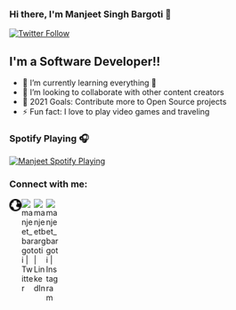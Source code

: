 ### Hi there, I'm Manjeet Singh Bargoti 👋

[![Twitter Follow](https://img.shields.io/twitter/follow/manjeet_bargoti?color=1DA1F2&logo=twitter&style=for-the-badge)](https://twitter.com/intent/follow?original_referer=https%3A%2F%2Fgithub.com%2Fmanjeet_bargoti&screen_name=manjeet_bargoti)

## I'm a Software Developer!!

- 🌱 I’m currently learning everything 🤣
- 👯 I’m looking to collaborate with other content creators
- 🥅 2021 Goals: Contribute more to Open Source projects
- ⚡ Fun fact: I love to play video games and traveling

### Spotify Playing 🎧

[<img src="https://now-playing-codestackr.vercel.app/api/spotify-playing" alt="Manjeet Spotify Playing" width="350" />](https://open.spotify.com/user/0y510kkv60l4mv1pp92ny1wd0)

### Connect with me:

[<img align="left" alt="manjeetbargoti.github.io" width="22px" src="https://raw.githubusercontent.com/iconic/open-iconic/master/svg/globe.svg" />](https://manjeetbargoti.github.io)
[<img align="left" alt="manjeet_bargoti | Twitter" width="22px" src="https://cdn.jsdelivr.net/npm/simple-icons@v3/icons/twitter.svg" />](https://twitter.com/intent/follow?original_referer=https%3A%2F%2Fgithub.com%2Fmanjeet_bargoti&screen_name=manjeet_bargoti)
[<img align="left" alt="manjeetbargoti | LinkedIn" width="22px" src="https://cdn.jsdelivr.net/npm/simple-icons@v3/icons/linkedin.svg" />](https://www.linkedin.com/in/manjeetbargoti/)
[<img align="left" alt="manjeet_bargoti | Instagram" width="22px" src="https://cdn.jsdelivr.net/npm/simple-icons@v3/icons/instagram.svg" />](https://www.instagram.com/manjeet_bargoti/)

<br />

<br />
<br />
